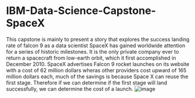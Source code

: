 # IBM-Data-Science-Capstone-SpaceX
This capstone is mainly to present a story that explores the success landing rate of falcon 9 as a data scientist
SpaceX has gained worldwide attention for a series of historic milestones. It is the only private company ever to return a spacecraft from low-earth orbit, which it first accomplished in December 2010.
SpaceX advertises Falcon 9 rocket launches on its website with a cost of 62 million dollars wheras other providers cost upward of 165 million dollars each, much of the savings is because Space X can reuse the first stage. Therefore if we can determine if the first stage will land successfully, we can determine the cost of a launch. 
![image](https://user-images.githubusercontent.com/79741807/179440857-6bf4209c-931c-4b46-92e3-b6625b6ae873.png)
